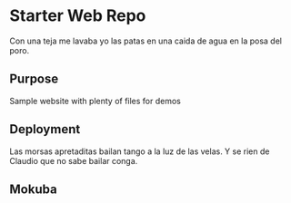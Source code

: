 # Starter Web Repo

Con una teja me lavaba yo las patas en una caida de agua
en la posa del poro.

## Purpose

Sample website with plenty of files for demos

## Deployment

Las morsas apretaditas bailan tango a la luz de las velas.
Y se rien de Claudio que no sabe bailar conga.

## Mokuba